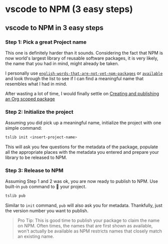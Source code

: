 # vscode to NPM \(3 easy steps\)

## vscode to NPM in 3 easy steps

### Step 1: Pick a great Project name

This one is definitely harder than it sounds. Considering the fact that NPM is now world's largest library of reusable software packages, it is very likely, the name that you had in mind, might already be taken.

I personally use [`english-words-that-are-not-yet-npm-packages`](https://www.npmjs.com/package/english-words-that-are-not-yet-npm-packages) or [`available`](https://www.npmjs.com/package/available) and look through the list to see if I can find a meaningful name that resembles what I had in mind.

After wasting a lot of time, I would finally settle on [Creating and publishing an Org scoped package](https://docs.npmjs.com/creating-and-publishing-an-org-scoped-package)

### Step 2: Initialize the project

Assuming you did pick up a meaningful name, initialize the project with one simple command:

```bash
tslib init <insert-project-name>
```

This will ask you few questions for the metadata of the package, populate all the appropriate places with the metadata you entered and prepare your library to be released to NPM.

### Step 3: Release to NPM

Assuming Step 1 and 2 was ok, you are now ready to publish to NPM. Use built-in `pub` command to 🚀 your project.

```bash
tslib pub
```

Similar to `init` command, `pub` will also ask you for metadata. Thankfully, just the version number you want to publish.

> Pro Tip: This is good time to publish your package to claim the name on NPM. Often times, the names that are first shown as available, won't actually be available as NPM restricts names that closely match an existing name.

